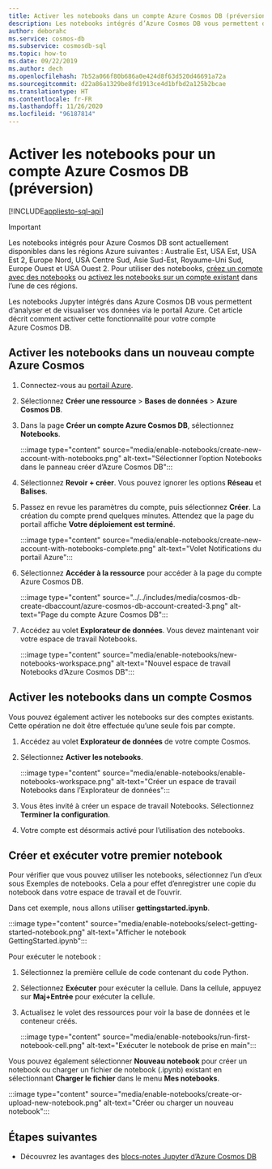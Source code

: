 ```yaml
---
title: Activer les notebooks dans un compte Azure Cosmos DB (préversion)
description: Les notebooks intégrés d’Azure Cosmos DB vous permettent d’analyser et de visualiser vos données sur le portail. Cet article explique comment activer cette fonctionnalité pour des comptes Cosmos.
author: deborahc
ms.service: cosmos-db
ms.subservice: cosmosdb-sql
ms.topic: how-to
ms.date: 09/22/2019
ms.author: dech
ms.openlocfilehash: 7b52a066f80b686a0e424d8f63d520d46691a72a
ms.sourcegitcommit: d22a86a1329be8fd1913ce4d1bfbd2a125b2bcae
ms.translationtype: HT
ms.contentlocale: fr-FR
ms.lasthandoff: 11/26/2020
ms.locfileid: "96187814"
---
```

# <a name="enable-notebooks-for-azure-cosmos-db-accounts-preview"></a>Activer les notebooks pour un compte Azure Cosmos DB (préversion)
[!INCLUDE[appliesto-sql-api](includes/appliesto-sql-api.md)]

> [!IMPORTANT]
> Les notebooks intégrés pour Azure Cosmos DB sont actuellement disponibles dans les régions Azure suivantes : Australie Est, USA Est, USA Est 2, Europe Nord, USA Centre Sud, Asie Sud-Est, Royaume-Uni Sud, Europe Ouest et USA Ouest 2. Pour utiliser des notebooks, [créez un compte avec des notebooks](#enable-notebooks-in-a-new-cosmos-account) ou [activez les notebooks sur un compte existant](#enable-notebooks-in-an-existing-cosmos-account) dans l’une de ces régions.

Les notebooks Jupyter intégrés dans Azure Cosmos DB vous permettent d’analyser et de visualiser vos données via le portail Azure. Cet article décrit comment activer cette fonctionnalité pour votre compte Azure Cosmos DB.

## <a name="enable-notebooks-in-a-new-cosmos-account"></a>Activer les notebooks dans un nouveau compte Azure Cosmos

1. Connectez-vous au [portail Azure](https://portal.azure.com/).
1. Sélectionnez **Créer une ressource** > **Bases de données** > **Azure Cosmos DB**.
1. Dans la page **Créer un compte Azure Cosmos DB**, sélectionnez **Notebooks**. 
 
    :::image type="content" source="media/enable-notebooks/create-new-account-with-notebooks.png" alt-text="Sélectionner l’option Notebooks dans le panneau créer d’Azure Cosmos DB":::

1. Sélectionnez **Revoir + créer**. Vous pouvez ignorer les options **Réseau** et **Balises**. 
1. Passez en revue les paramètres du compte, puis sélectionnez **Créer**. La création du compte prend quelques minutes. Attendez que la page du portail affiche **Votre déploiement est terminé**. 

   :::image type="content" source="media/enable-notebooks/create-new-account-with-notebooks-complete.png" alt-text="Volet Notifications du portail Azure":::

1. Sélectionnez **Accéder à la ressource** pour accéder à la page du compte Azure Cosmos DB.

   :::image type="content" source="../../includes/media/cosmos-db-create-dbaccount/azure-cosmos-db-account-created-3.png" alt-text="Page du compte Azure Cosmos DB":::

1. Accédez au volet **Explorateur de données**. Vous devez maintenant voir votre espace de travail Notebooks.

    :::image type="content" source="media/enable-notebooks/new-notebooks-workspace.png" alt-text="Nouvel espace de travail Notebooks d’Azure Cosmos DB":::

## <a name="enable-notebooks-in-an-existing-cosmos-account"></a>Activer les notebooks dans un compte Cosmos

Vous pouvez également activer les notebooks sur des comptes existants. Cette opération ne doit être effectuée qu’une seule fois par compte.

1. Accédez au volet **Explorateur de données** de votre compte Cosmos.
1. Sélectionnez **Activer les notebooks**.

    :::image type="content" source="media/enable-notebooks/enable-notebooks-workspace.png" alt-text="Créer un espace de travail Notebooks dans l’Explorateur de données":::

1. Vous êtes invité à créer un espace de travail Notebooks. Sélectionnez **Terminer la configuration**.
1. Votre compte est désormais activé pour l’utilisation des notebooks.

## <a name="create-and-run-your-first-notebook"></a>Créer et exécuter votre premier notebook

Pour vérifier que vous pouvez utiliser les notebooks, sélectionnez l’un d’eux sous Exemples de notebooks. Cela a pour effet d’enregistrer une copie du notebook dans votre espace de travail et de l’ouvrir.

Dans cet exemple, nous allons utiliser **gettingstarted.ipynb**. 

:::image type="content" source="media/enable-notebooks/select-getting-started-notebook.png" alt-text="Afficher le notebook GettingStarted.ipynb":::

Pour exécuter le notebook :
1. Sélectionnez la première cellule de code contenant du code Python. 
1. Sélectionnez **Exécuter** pour exécuter la cellule. Dans la cellule, appuyez sur **Maj+Entrée** pour exécuter la cellule.
1. Actualisez le volet des ressources pour voir la base de données et le conteneur créés.

    :::image type="content" source="media/enable-notebooks/run-first-notebook-cell.png" alt-text="Exécuter le notebook de prise en main":::

Vous pouvez également sélectionner **Nouveau notebook** pour créer un notebook ou charger un fichier de notebook (.ipynb) existant en sélectionnant **Charger le fichier** dans le menu **Mes notebooks**. 

:::image type="content" source="media/enable-notebooks/create-or-upload-new-notebook.png" alt-text="Créer ou charger un nouveau notebook":::

## <a name="next-steps"></a>Étapes suivantes

- Découvrez les avantages des [blocs-notes Jupyter d’Azure Cosmos DB](cosmosdb-jupyter-notebooks.md)
